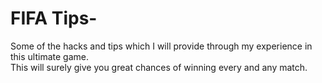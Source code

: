 # FIFA Tips-
    
Some of the hacks and tips which I will provide through my experience in this ultimate game.   
This will surely give you great chances of winning every and any match.
